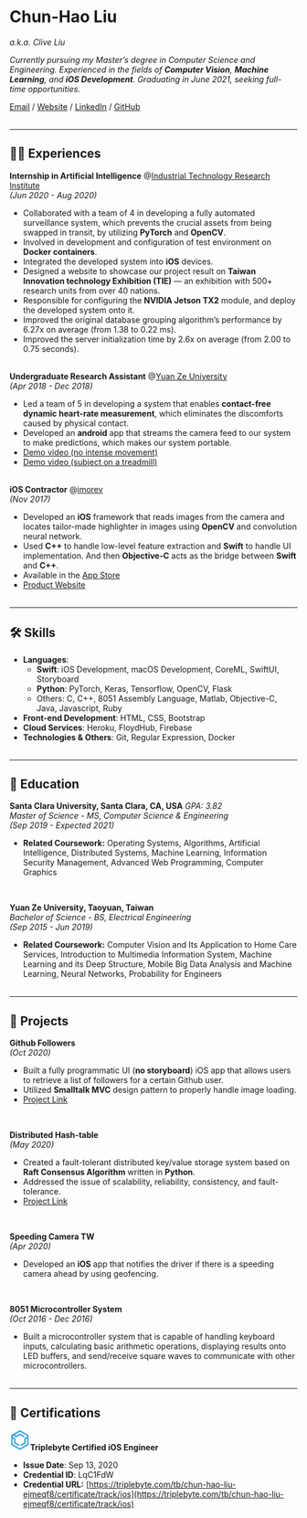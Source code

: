 # Chun-Hao Liu
_a.k.a. Clive Liu_

_Currently pursuing my Master’s degree in Computer Science and Engineering. Experienced in the fields of **Computer Vision**, **Machine Learning**, and **iOS Development**. Graduating in June 2021, seeking full-time opportunities._ <br>

[Email](mailto:clive819@gmail.com) / [Website](https://clive819.github.io/) / [LinkedIn](https://www.linkedin.com/in/clive819/) / [GitHub](https://github.com/clive819) 
<br><br>

***
## 👨‍💻 Experiences

**Internship in Artificial Intelligence** @[Industrial Technology Research Institute](https://www.itri.org.tw/english/index.aspx) <br>
_(Jun 2020 - Aug 2020)_ <br>

- Collaborated with a team of 4 in developing a fully automated surveillance system, which prevents the crucial assets from being swapped in transit, by utilizing **PyTorch** and **OpenCV**.
- Involved in development and configuration of test environment on **Docker containers**.
- Integrated the developed system into **iOS** devices.
- Designed a website to showcase our project result on **Taiwan Innovation technology Exhibition (TIE)** — an exhibition with 500+ research units from over 40 nations.
- Responsible for configuring the **NVIDIA Jetson TX2** module, and deploy the developed system onto it.
- Improved the original database grouping algorithm’s performance by 6.27x on average (from 1.38 to 0.22 ms).
- Improved the server initialization time by 2.6x on average (from 2.00 to 0.75 seconds).
<br><br>

**Undergraduate Research Assistant** @[Yuan Ze University](https://www.yzu.edu.tw/index.php/en-us/) <br>
_(Apr 2018 - Dec 2018)_ <br>

- Led a team of 5 in developing a system that enables **contact-free dynamic heart-rate measurement**, which eliminates the discomforts caused by physical contact.
- Developed an **android** app that streams the camera feed to our system to make predictions, which makes our system portable.
- [Demo video (no intense movement)](http://bit.ly/33BnOzu)
- [Demo video (subject on a treadmill)](http://bit.ly/31mfAJO)
<br><br>

**iOS Contractor** @[imorev](http://imorev.cc) <br>
_(Nov 2017)_ <br>

- Developed an **iOS** framework that reads images from the camera and locates tailor-made highlighter in images using **OpenCV** and convolution neural network.
- Used **C++** to handle low-level feature extraction and **Swift** to handle UI implementation. And then **Objective-C** acts as the bridge between **Swift** and **C++**.
- Available in the [App Store](https://apple.co/31rRZry)
- [Product Website](http://imorev.cc)
<br><br>

***
## 🛠 Skills
- **Languages**: 
	- **Swift**: iOS Development, macOS Development, CoreML, SwiftUI, Storyboard
	- **Python**: PyTorch, Keras, Tensorflow, OpenCV, Flask
	- Others: C, C++, 8051 Assembly Language, Matlab, Objective-C, Java, Javascript, Ruby
- **Front-end Development**: HTML, CSS, Bootstrap
- **Cloud Services**: Heroku, FloydHub, Firebase
- **Technologies & Others**: Git, Regular Expression, Docker
<br><br>

***
## 📖 Education

**Santa Clara University, Santa Clara, CA, USA** _GPA: 3.82_<br>
_Master of Science - MS, Computer Science & Engineering_ <br>
_(Sep 2019 - Expected 2021)_

- **Related Coursework:** Operating Systems, Algorithms, Artificial Intelligence, Distributed Systems, Machine Learning, Information Security Management, Advanced Web Programming, Computer Graphics
<br>

**Yuan Ze University, Taoyuan, Taiwan**<br>
_Bachelor of Science - BS, Electrical Engineering_ <br>
_(Sep 2015 - Jun 2019)_

- **Related Coursework:** Computer Vision and Its Application to Home Care Services, Introduction to Multimedia Information System, Machine Learning and its Deep Structure, Mobile Big Data Analysis and Machine Learning, Neural Networks, Probability for Engineers
<br><br>

***
## 📌 Projects
**Github Followers** <br>
_(Oct 2020)_
- Built a fully programmatic UI (**no storyboard**) iOS app that allows users to retrieve a list of followers for a certain Github user.
- Utilized **Smalltalk MVC** design pattern to properly handle image loading.
- [Project Link](https://github.com/clive819/GithubFollowers)
<br>

**Distributed Hash-table** <br>
_(May 2020)_
- Created a fault-tolerant distributed key/value storage system based on **Raft Consensus Algorithm** written in **Python**.
- Addressed the issue of scalability, reliability, consistency, and fault-tolerance.
- [Project Link](https://github.com/clive819/Raft)
<br>

**Speeding Camera TW** <br>
_(Apr 2020)_

- Developed an **iOS** app that notifies the driver if there is a speeding camera ahead by using geofencing.
<br>

**8051 Microcontroller System** <br>
_(Oct 2016 - Dec 2016)_

- Built a microcontroller system that is capable of handling keyboard inputs, calculating basic arithmetic operations, displaying results onto LED buffers, and send/receive square waves to communicate with other microcontrollers.
<br><br>

***
## 📜 Certifications
![triplebyte](triplebyte.png)**Triplebyte Certified iOS Engineer** <br>
- **Issue Date**: Sep 13, 2020	
- **Credential ID**: LqC1FdW
- **Credential URL:** [https://triplebyte.com/tb/chun-hao-liu-ejmeqf8/certificate/track/ios](https://triplebyte.com/tb/chun-hao-liu-ejmeqf8/certificate/track/ios)
<br><br>